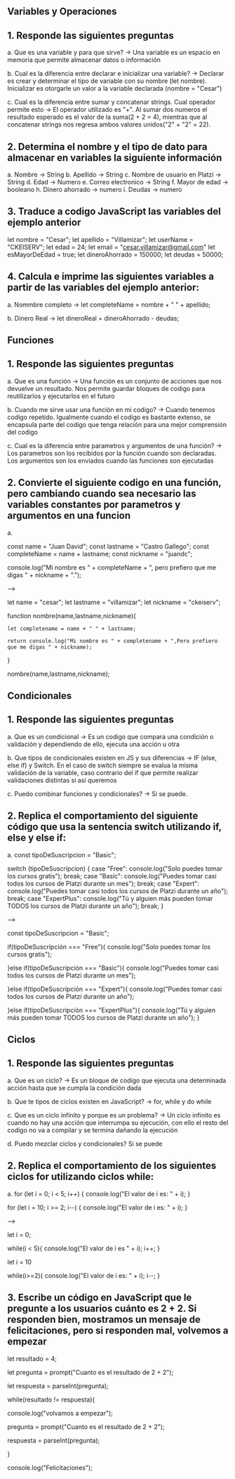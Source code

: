 ## Variables y Operaciones

## 1. Responde las siguientes preguntas

a. Que es una variable y para que sirve? -> Una variable es un espacio en memoria que permite almacenar datos o información

b. Cual es la diferencia entre declarar e inicializar una variable? -> Declarar es crear y determinar el tipo de variable con su nombre (let nombre). Inicializar es otorgarle un valor a la variable declarada (nombre = "Cesar")

c. Cual es la diferencia entre sumar y concatenar strings. Cual operador permite esto -> El operador utilizado es "+". Al sumar dos numeros el resultado esperado es el valor de la suma(2 + 2 = 4), mientras que al concatenar strings nos regresa ambos valores unidos("2" + "2" = 22).

## 2. Determina el nombre y el tipo de dato para almacenar en variables la siguiente información

a. Nombre -> String
b. Apellido -> String
c. Nombre de usuario en Platzi -> String
d. Edad -> Numero
e. Correo electronico -> String
f. Mayor de edad -> booleano
h. Dinero ahorrado -> numero
i. Deudas -> numero

## 3. Traduce a codigo JavaScript las variables del ejemplo anterior

let nombre = "Cesar";
let apellido = "Villamizar";
let userName = "CKEISERV";
let edad = 24;
let email = "cesar.villamizar@gmail.com"
let esMayorDeEdad = true;
let dineroAhorrado = 150000;
let deudas = 50000;

## 4. Calcula e imprime las siguientes variables a partir de las variables del ejemplo anterior:

a. Nommbre completo ->
let completeName = nombre + " " + apellido;

b. Dinero Real ->
let dineroReal = dineroAhorrado - deudas;

## Funciones

## 1. Responde las siguientes preguntas

a. Que es una función -> Una función es un conjunto de acciones que nos devuelve un resultado. Nos permite guardar bloques de codigo para reutilizarlos y ejecutarlos en el futuro

b. Cuando me sirve usar una función en mi codigo? -> Cuando tenemos codigo repetido. Igualmente cuando el codigo es bastante extenso, se encapsula parte del codigo que tenga relación para una mejor comprensión del codigo

c. Cual es la diferencia entre parametros y argumentos de una función? -> Los parametros son los recibidos por la función cuando son declaradas. Los argumentos son los enviados cuando las funciones son ejecutadas

## 2. Convierte el siguiente codigo en una función, pero cambiando cuando sea necesario las variables constantes por parametros y argumentos en una funcion

a.

const name = "Juan David";
const lastname = "Castro Gallego";
const completeName = name + lastname;
const nickname = "juandc";

console.log("Mi nombre es " + completeName + ", pero prefiero que me digas " + nickname + ".");

-->

let name = "cesar";
let lastname = "villamizar";
let nickname = "ckeiserv";

function nombre(name,lastname,nickname){

    let completename = name + " " + lastname;

    return console.log("Mi nombre es " + completename + ",Pero prefiero que me digas " + nickname);

}

nombre(name,lastname,nickname);

## Condicionales

## 1. Responde las siguientes preguntas

a. Que es un condicional -> Es un codigo que compara una condición o validación y dependiendo de ello, ejecuta una acción u otra

b. Que tipos de condicionales existen en JS y sus diferencias -> IF (else, else if) y Switch. En el caso de switch siempre se evalua la misma validación de la variable, caso contrario del if que permite realizar validaciones distintas si así queremos

c. Puedo combinar funciones y condicionales? -> Si se puede.

## 2. Replica el comportamiento del siguiente código que usa la sentencia switch utilizando if, else y else if:

a. const tipoDeSuscripcion = "Basic";

switch (tipoDeSuscripcion) {
case "Free":
console.log("Solo puedes tomar los cursos gratis");
break;
case "Basic":
console.log("Puedes tomar casi todos los cursos de Platzi durante un mes");
break;
case "Expert":
console.log("Puedes tomar casi todos los cursos de Platzi durante un año");
break;
case "ExpertPlus":
console.log("Tú y alguien más pueden tomar TODOS los cursos de Platzi durante un año");
break;
}

-->

const tipoDeSuscripcion = "Basic";

if(tipoDeSuscripción === "Free"){
console.log("Solo puedes tomar los cursos gratis");

}else if(tipoDeSuscripción === "Basic"){
console.log("Puedes tomar casi todos los cursos de Platzi durante un mes");

}else if(tipoDeSuscripción === "Expert"){
console.log("Puedes tomar casi todos los cursos de Platzi durante un año");

}else if(tipoDeSuscripción === "ExpertPlus"){
console.log("Tú y alguien más pueden tomar TODOS los cursos de Platzi durante un año");
}

## Ciclos

## 1. Responde las siguientes preguntas

a. Que es un ciclo? -> Es un bloque de codigo que ejecuta una determinada acción hasta que se cumpla la condición dada

b. Que te tipos de ciclos existen en JavaScript? -> for, while y do while

c. Que es un ciclo infinito y porque es un problema? -> Un ciclo infinito es cuando no hay una acción que interrumpa su ejecución, con ello el resto del codigo no va a compilar y se termina dañando la ejecución

d. Puedo mezclar ciclos y condicionales? Si se puede

## 2. Replica el comportamiento de los siguientes ciclos for utilizando ciclos while:

a. for (let i = 0; i < 5; i++) {
console.log("El valor de i es: " + i);
}

for (let i = 10; i >= 2; i--) {
console.log("El valor de i es: " + i);
}

-->

let i = 0;

while(i < 5){
console.log("El valor de i es " + i);
i++;
}

let i = 10

while(i>=2){
console.log("El valor de i es: " + i);
i--;
}

## 3. Escribe un código en JavaScript que le pregunte a los usuarios cuánto es 2 + 2. Si responden bien, mostramos un mensaje de felicitaciones, pero si responden mal, volvemos a empezar

let resultado = 4;

let pregunta = prompt("Cuanto es el resultado de 2 + 2");

let respuesta = parseInt(pregunta);

while(resultado != respuesta){

console.log("volvamos a empezar");

pregunta = prompt("Cuanto es el resultado de 2 + 2");

respuesta = parseInt(pregunta);

}

console.log("Felicitaciones");
